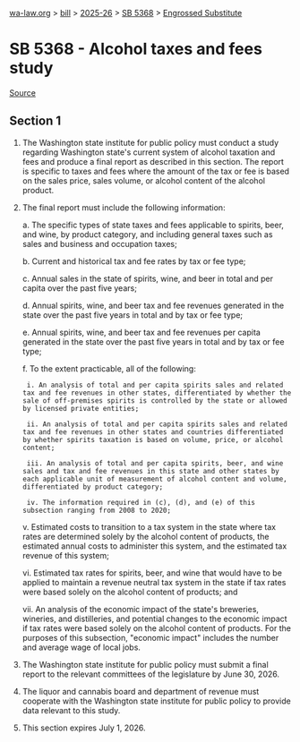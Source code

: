 [wa-law.org](/) > [bill](/bill/) > [2025-26](/bill/2025-26/) > [SB 5368](/bill/2025-26/sb/5368/) > [Engrossed Substitute](/bill/2025-26/sb/5368/S.E/)

# SB 5368 - Alcohol taxes and fees study

[Source](http://lawfilesext.leg.wa.gov/biennium/2025-26/Pdf/Bills/Senate%20Bills/5368-S.E.pdf)

## Section 1
1. The Washington state institute for public policy must conduct a study regarding Washington state's current system of alcohol taxation and fees and produce a final report as described in this section. The report is specific to taxes and fees where the amount of the tax or fee is based on the sales price, sales volume, or alcohol content of the alcohol product.

2. The final report must include the following information:

    a. The specific types of state taxes and fees applicable to spirits, beer, and wine, by product category, and including general taxes such as sales and business and occupation taxes;

    b. Current and historical tax and fee rates by tax or fee type;

    c. Annual sales in the state of spirits, wine, and beer in total and per capita over the past five years;

    d. Annual spirits, wine, and beer tax and fee revenues generated in the state over the past five years in total and by tax or fee type;

    e. Annual spirits, wine, and beer tax and fee revenues per capita generated in the state over the past five years in total and by tax or fee type;

    f. To the extent practicable, all of the following:

        i. An analysis of total and per capita spirits sales and related tax and fee revenues in other states, differentiated by whether the sale of off-premises spirits is controlled by the state or allowed by licensed private entities;

        ii. An analysis of total and per capita spirits sales and related tax and fee revenues in other states and countries differentiated by whether spirits taxation is based on volume, price, or alcohol content;

        iii. An analysis of total and per capita spirits, beer, and wine sales and tax and fee revenues in this state and other states by each applicable unit of measurement of alcohol content and volume, differentiated by product category;

        iv. The information required in (c), (d), and (e) of this subsection ranging from 2008 to 2020;

    v. Estimated costs to transition to a tax system in the state where tax rates are determined solely by the alcohol content of products, the estimated annual costs to administer this system, and the estimated tax revenue of this system;

    vi. Estimated tax rates for spirits, beer, and wine that would have to be applied to maintain a revenue neutral tax system in the state if tax rates were based solely on the alcohol content of products; and

    vii. An analysis of the economic impact of the state's breweries, wineries, and distilleries, and potential changes to the economic impact if tax rates were based solely on the alcohol content of products. For the purposes of this subsection, "economic impact" includes the number and average wage of local jobs.

3. The Washington state institute for public policy must submit a final report to the relevant committees of the legislature by June 30, 2026.

4. The liquor and cannabis board and department of revenue must cooperate with the Washington state institute for public policy to provide data relevant to this study.

5. This section expires July 1, 2026.
